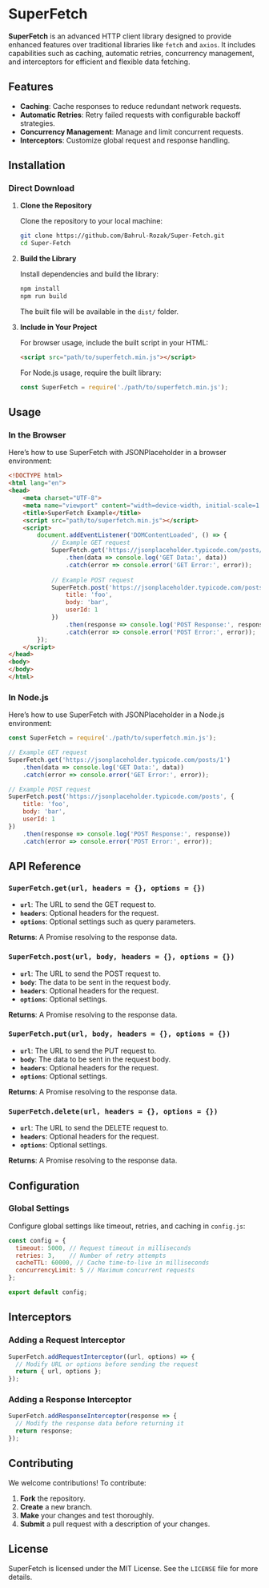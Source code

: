 # SuperFetch

**SuperFetch** is an advanced HTTP client library designed to provide enhanced features over traditional libraries like `fetch` and `axios`. It includes capabilities such as caching, automatic retries, concurrency management, and interceptors for efficient and flexible data fetching.

## Features

- **Caching**: Cache responses to reduce redundant network requests.
- **Automatic Retries**: Retry failed requests with configurable backoff strategies.
- **Concurrency Management**: Manage and limit concurrent requests.
- **Interceptors**: Customize global request and response handling.

## Installation

### Direct Download

1. **Clone the Repository**

   Clone the repository to your local machine:

   ```bash
   git clone https://github.com/Bahrul-Rozak/Super-Fetch.git
   cd Super-Fetch
   ```

2. **Build the Library**

   Install dependencies and build the library:

   ```bash
   npm install
   npm run build
   ```

   The built file will be available in the `dist/` folder.

3. **Include in Your Project**

   For browser usage, include the built script in your HTML:

   ```html
   <script src="path/to/superfetch.min.js"></script>
   ```

   For Node.js usage, require the built library:

   ```javascript
   const SuperFetch = require('./path/to/superfetch.min.js');
   ```

## Usage

### In the Browser

Here’s how to use SuperFetch with JSONPlaceholder in a browser environment:

```html
<!DOCTYPE html>
<html lang="en">
<head>
    <meta charset="UTF-8">
    <meta name="viewport" content="width=device-width, initial-scale=1.0">
    <title>SuperFetch Example</title>
    <script src="path/to/superfetch.min.js"></script>
    <script>
        document.addEventListener('DOMContentLoaded', () => {
            // Example GET request
            SuperFetch.get('https://jsonplaceholder.typicode.com/posts/1')
                .then(data => console.log('GET Data:', data))
                .catch(error => console.error('GET Error:', error));
            
            // Example POST request
            SuperFetch.post('https://jsonplaceholder.typicode.com/posts', {
                title: 'foo',
                body: 'bar',
                userId: 1
            })
                .then(response => console.log('POST Response:', response))
                .catch(error => console.error('POST Error:', error));
        });
    </script>
</head>
<body>
</body>
</html>
```

### In Node.js

Here’s how to use SuperFetch with JSONPlaceholder in a Node.js environment:

```javascript
const SuperFetch = require('./path/to/superfetch.min.js');

// Example GET request
SuperFetch.get('https://jsonplaceholder.typicode.com/posts/1')
    .then(data => console.log('GET Data:', data))
    .catch(error => console.error('GET Error:', error));

// Example POST request
SuperFetch.post('https://jsonplaceholder.typicode.com/posts', {
    title: 'foo',
    body: 'bar',
    userId: 1
})
    .then(response => console.log('POST Response:', response))
    .catch(error => console.error('POST Error:', error));
```

## API Reference

### `SuperFetch.get(url, headers = {}, options = {})`

- **`url`**: The URL to send the GET request to.
- **`headers`**: Optional headers for the request.
- **`options`**: Optional settings such as query parameters.

**Returns**: A Promise resolving to the response data.

### `SuperFetch.post(url, body, headers = {}, options = {})`

- **`url`**: The URL to send the POST request to.
- **`body`**: The data to be sent in the request body.
- **`headers`**: Optional headers for the request.
- **`options`**: Optional settings.

**Returns**: A Promise resolving to the response data.

### `SuperFetch.put(url, body, headers = {}, options = {})`

- **`url`**: The URL to send the PUT request to.
- **`body`**: The data to be sent in the request body.
- **`headers`**: Optional headers for the request.
- **`options`**: Optional settings.

**Returns**: A Promise resolving to the response data.

### `SuperFetch.delete(url, headers = {}, options = {})`

- **`url`**: The URL to send the DELETE request to.
- **`headers`**: Optional headers for the request.
- **`options`**: Optional settings.

**Returns**: A Promise resolving to the response data.

## Configuration

### Global Settings

Configure global settings like timeout, retries, and caching in `config.js`:

```javascript
const config = {
  timeout: 5000, // Request timeout in milliseconds
  retries: 3,    // Number of retry attempts
  cacheTTL: 60000, // Cache time-to-live in milliseconds
  concurrencyLimit: 5 // Maximum concurrent requests
};

export default config;
```

## Interceptors

### Adding a Request Interceptor

```javascript
SuperFetch.addRequestInterceptor((url, options) => {
  // Modify URL or options before sending the request
  return { url, options };
});
```

### Adding a Response Interceptor

```javascript
SuperFetch.addResponseInterceptor(response => {
  // Modify the response data before returning it
  return response;
});
```

## Contributing

We welcome contributions! To contribute:

1. **Fork** the repository.
2. **Create** a new branch.
3. **Make** your changes and test thoroughly.
4. **Submit** a pull request with a description of your changes.

## License

SuperFetch is licensed under the MIT License. See the `LICENSE` file for more details.

